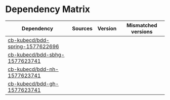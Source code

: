 # Dependency Matrix

Dependency | Sources | Version | Mismatched versions
---------- | ------- | ------- | -------------------
[cb-kubecd/bdd-spring-1577622696](https://github.com/cb-kubecd/bdd-spring-1577622696.git) |  | []() | 
[cb-kubecd/bdd-sbhg-1577623741](https://github.com/cb-kubecd/bdd-sbhg-1577623741.git) |  | []() | 
[cb-kubecd/bdd-nh-1577623741](https://github.com/cb-kubecd/bdd-nh-1577623741.git) |  | []() | 
[cb-kubecd/bdd-gh-1577623741](https://github.com/cb-kubecd/bdd-gh-1577623741.git) |  | []() | 
